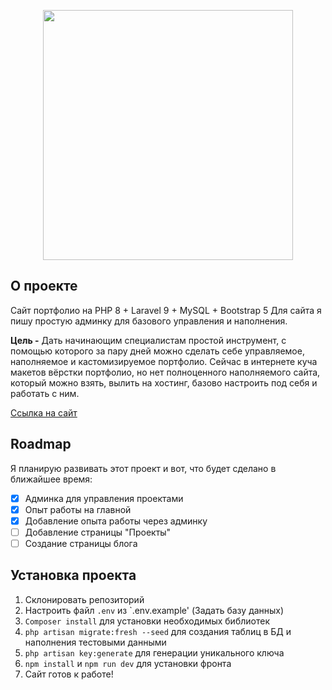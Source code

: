 <p align="center"><a href="https://laravel.com" target="_blank"><img src="https://raw.githubusercontent.com/laravel/art/master/logo-lockup/5%20SVG/2%20CMYK/1%20Full%20Color/laravel-logolockup-cmyk-red.svg" width="400"></a></p>

## О проекте

Сайт портфолио на PHP 8 + Laravel 9 + MySQL + Bootstrap 5
Для сайта я пишу простую админку для базового управления и наполнения.

**Цель -** Дать начинающим специалистам простой инструмент, с помощью которого за пару дней можно сделать себе управляемое, наполняемое и кастомизируемое портфолио.
Сейчас в интернете куча макетов вёрстки портфолио, но нет полноценного наполняемого сайта, который можно взять, вылить на хостинг, базово настроить под себя и работать с ним.


[Ссылка на сайт](https://dsoloview.ru/)

## Roadmap
Я планирую развивать этот проект и вот, что будет сделано в ближайшее время:
 - [x] Админка для управления проектами
 - [x] Опыт работы на главной
 - [x] Добавление опыта работы через админку
 - [ ] Добавление страницы "Проекты"
 - [ ] Создание страницы блога

## Установка проекта

1. Склонировать репозиторий
2. Настроить файл `.env` из `.env.example' (Задать базу данных)
3. `Composer install` для установки необходимых библиотек
4. `php artisan migrate:fresh --seed` для создания таблиц в БД и наполнения тестовыми данными
5. `php artisan key:generate` для генерации уникального ключа
6. `npm install` и `npm run dev` для установки фронта
7. Сайт готов к работе!
